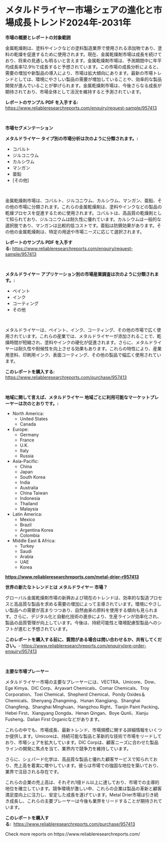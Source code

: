 <p><h1>メタルドライヤー市場シェアの進化と市場成長トレンド2024年-2031年</h1></p><p><strong>市場の概要とレポートの対象範囲</strong></p>
<p><p>金属乾燥剤は、塗料やインクなどの塗料製造業界で使用される添加物であり、塗料の乾燥を促進するために使用されます。現在、金属乾燥剤市場は成長を続けており、将来の見通しも明るいと言えます。金属乾燥剤市場は、予測期間中に年平均成長率12.9％で成長すると予想されています。この市場の成長分析によると、需要の増加や新製品の導入により、市場は拡大傾向にあります。最新の市場トレンドとしては、環境にやさしい製品の需要が増加していることや、効率的な製品開発が進んでいることが挙げられます。金属乾燥剤市場は、今後さらなる成長が期待されており、市場全体として活況を維持すると予測されています。</p></p>
<p><strong>レポートのサンプル PDF を入手する:</strong> <a href="https://www.reliableresearchreports.com/enquiry/request-sample/957413">https://www.reliableresearchreports.com/enquiry/request-sample/957413</a></p>
<p>&nbsp;</p>
<p><strong>市場セグメンテーション</strong></p>
<p><strong>メタルドライヤー タイプ別の市場分析は次のように分類されます。:</strong></p>
<p><ul><li>コバルト</li><li>ジルコニウム</li><li>カルシウム</li><li>マンガン</li><li>亜鉛</li><li>[その他]</li></ul></p>
<p>&nbsp;</p>
<p><p>金属乾燥剤市場は、コバルト、ジルコニウム、カルシウム、マンガン、亜鉛、その他の市場に分類されます。これらの金属乾燥剤は、塗料やインクなどの製品の乾燥プロセスを促進するために使用されます。コバルトは、高品質の乾燥剤として知られており、ジルコニウムは耐久性に優れています。カルシウムは一般的な選択肢であり、マンガンは比較的低コストです。亜鉛は防錆効果があります。その他の金属乾燥剤は、特定の用途や市場ニーズに応じて選択されます。</p></p>
<p><strong>レポートのサンプル PDF を入手する:</strong>&nbsp;<a href="https://www.reliableresearchreports.com/enquiry/request-sample/957413">https://www.reliableresearchreports.com/enquiry/request-sample/957413</a></p>
<p>&nbsp;</p>
<p><strong> メタルドライヤー アプリケーション別の市場産業調査は次のように分類されます。:</strong></p>
<p><ul><li>ペイント</li><li>インク</li><li>コーティング</li><li>その他</li></ul></p>
<p>&nbsp;</p>
<p><p>メタルドライヤーは、ペイント、インク、コーティング、その他の市場で広く使用されています。これらの産業では、メタルドライヤーが添加されることで、乾燥時間が短縮され、塗料やインクの硬化が促進されます。さらに、メタルドライヤーは耐久性や耐候性を向上させる効果もあります。これらの特性により、産業用塗料、印刷用インク、表面コーティング、その他の製品で幅広く使用されています。</p></p>
<p><strong>このレポートを購入する:</strong>&nbsp; <a href="https://www.reliableresearchreports.com/purchase/957413">https://www.reliableresearchreports.com/purchase/957413</a></p>
<p>&nbsp;</p>
<p><strong>地域に関して言えば、メタルドライヤー 地域ごとに利用可能なマーケットプレーヤーは次のとおりです。:</strong></p>
<p><ul>
    <li>
        North America:
        <ul>
            <li>United States</li>
            <li>Canada</li>
        </ul>
    </li>
    <li>
        Europe:
        <ul>
            <li>Germany</li>
            <li>France</li>
            <li>U.K.</li>
            <li>Italy</li>
            <li>Russia</li>
        </ul>
    </li>
    <li>
        Asia-Pacific:
        <ul>
            <li>China</li>
            <li>Japan</li>
            <li>South Korea</li>
            <li>India</li>
            <li>Australia</li>
            <li>China Taiwan</li>
            <li>Indonesia</li>
            <li>Thailand</li>
            <li>Malaysia</li>
        </ul>
    </li>
    <li>
        Latin America:
        <ul>
            <li>Mexico</li>
            <li>Brazil</li>
            <li>Argentina Korea</li>
            <li>Colombia</li>
        </ul>
    </li>
    <li>
        Middle East & Africa:
        <ul>
            <li>Turkey</li>
            <li>Saudi</li>
            <li>Arabia</li>
            <li>UAE</li>
            <li>Korea</li>
        </ul>
    </li>
    </ul></p>
<p><strong><a href="https://www.reliableresearchreports.com/metal-drier-r957413">https://www.reliableresearchreports.com/metal-drier-r957413</a></strong>&nbsp;</p>
<p><strong>世界の新たなトレンドとは メタルドライヤー 市場？</strong></p>
<p><p>グローバル金属乾燥剤市場の新興および現在のトレンドは、効率的な製造プロセスと高品質な製品を求める需要の増加によって主導されています。環境にやさしい製品への需要が高まりつつあり、自然由来の原料を使用する傾向も見られます。さらに、デジタル化と自動化技術の進歩により、生産ラインが効率化され、製品の品質管理が向上しています。今後は、持続可能性と環境配慮型製品へのシフトが進むと予想されています。</p></p>
<p><strong>このレポートを購入する前に、質問がある場合は問い合わせるか、共有してください。</strong>- <a href="https://www.reliableresearchreports.com/enquiry/pre-order-enquiry/957413">https://www.reliableresearchreports.com/enquiry/pre-order-enquiry/957413</a></p>
<p>&nbsp;</p>
<p><strong>主要な市場プレーヤー</strong></p>
<p><p>メタルドライヤー市場の主要なプレーヤーには、VECTRA、Umicore、Dow、Ege Kimya、DIC Corp、Aryavart Chemicals、Comar Chemicals、Troy Corporation、Toei Chemical、Shepherd Chemical、Pondy Oxides＆Chemicals、Shenyang Zhangming、Hunan Xiangjiang、Shanghai Changfeng、Shanghai Minghuan、Hangzhou Right、Tianjin Paint Packing、Hebei First、Xiangyang Dongda、Henan Qingan、Boye Qunli、Xianju Fusheng、Dalian First Organicなどがあります。</p><p>これらの中でも、市場成長、最新トレンド、市場規模に関する詳細情報をいくつか提供します。Umicoreは、持続可能な製品と革新的な技術で市場をリードしており、市場シェアを拡大しています。DIC Corpは、顧客ニーズに合わせた製品ラインの開発に焦点を当て、業界内で競争力を維持しています。</p><p>さらに、シェパード化学は、高品質な製品と優れた顧客サービスで知られており、売上高を着実に増やしています。彼らは市場での強固な地位を築いており、業界で注目される存在です。</p><p>これらの企業の売上高は、それぞれ1億ドル以上に達しており、市場での主導的地位を確立しています。競争環境が激しい中、これらの企業は製品の革新と顧客満足度向上に注力し、安定した成長を遂げています。Metal Drier市場は引き続き成長し、これらの主要プレーヤーは今後も業界をリードすることが期待されています。</p></p>
<p><strong>このレポートを購入する:</strong>&nbsp;&nbsp;<a href="https://www.reliableresearchreports.com/purchase/957413">https://www.reliableresearchreports.com/purchase/957413</a></p>
<p>Check more reports on https://www.reliableresearchreports.com/</p>
